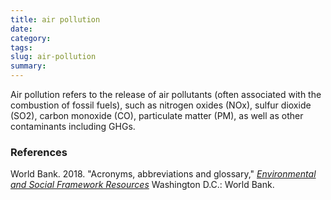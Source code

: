 ```yaml
---
title: air pollution
date:
category:
tags:
slug: air-pollution
summary:
---
```


Air pollution refers to the release of air pollutants (often associated with the combustion of fossil fuels),
such as nitrogen oxides (NOx), sulfur dioxide (SO2), carbon monoxide (CO), particulate matter (PM), as
well as other contaminants including GHGs.


### References


World Bank. 2018. "Acronyms, abbreviations and glossary," _[Environmental and Social Framework Resources](https://www.worldbank.org/en/projects-operations/environmental-and-social-framework/brief/environmental-and-social-framework-resources)_ Washington D.C.: World Bank.
